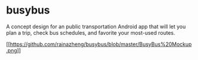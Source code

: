 # busybus
A concept design for an public transportation Android app that will let you plan a trip, check bus schedules, and favorite your most-used routes.

[[https://github.com/rainazheng/busybus/blob/master/BusyBus%20Mockup.png]]
